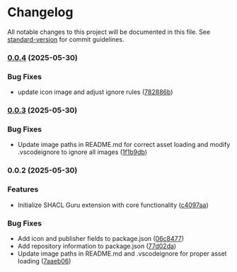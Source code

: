# Changelog

All notable changes to this project will be documented in this file. See [standard-version](https://github.com/conventional-changelog/standard-version) for commit guidelines.

### [0.0.4](https://github.com/simonstey/vscode-shacl-guru/compare/v0.0.3...v0.0.4) (2025-05-30)


### Bug Fixes

* update icon image and adjust ignore rules ([782886b](https://github.com/simonstey/vscode-shacl-guru/commit/782886b18be6ed2bd1ec7fb046228117746134cf))

### [0.0.3](https://github.com/simonstey/vscode-shacl-guru/compare/v0.0.2...v0.0.3) (2025-05-30)


### Bug Fixes

* Update image paths in README.md for correct asset loading and modify .vscodeignore to ignore all images ([1f1b9db](https://github.com/simonstey/vscode-shacl-guru/commit/1f1b9db62a2ec5da499cf93a2db7957dc6c873d5))

### 0.0.2 (2025-05-30)


### Features

* Initialize SHACL Guru extension with core functionality ([c4097aa](https://github.com/simonstey/vscode-shacl-guru/commit/c4097aa80ba691b0f560cf50ff531ac3572a592a))


### Bug Fixes

* Add icon and publisher fields to package.json ([06c8477](https://github.com/simonstey/vscode-shacl-guru/commit/06c8477f399b81c1386ae06d914bc462a42c0d04))
* Add repository information to package.json ([77d02da](https://github.com/simonstey/vscode-shacl-guru/commit/77d02dae01ae62156b5a4df6386895ac574d0cad))
* Update image paths in README.md and .vscodeignore for proper asset loading ([7aaeb06](https://github.com/simonstey/vscode-shacl-guru/commit/7aaeb0653e937e06fda8e141d875f75244b1dbfa))